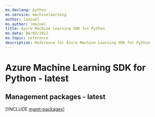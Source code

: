 ```yaml
---
ms.devlang: python
ms.service: machinelearning
author: lmazuel
ms.author: lmazuel
title: Azure Machine Learning SDK for Python
ms.data: 08/03/2022
ms.topic: reference
description: Reference for Azure Machine Learning SDK for Python
---
```

# Azure Machine Learning SDK for Python - latest

## Management packages - latest
[!INCLUDE [mgmt-packages](machine-learning-mgmt-index.md)]